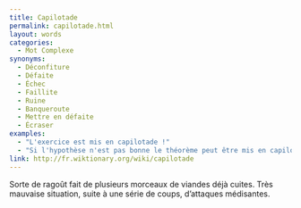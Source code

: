 ```yaml
---
title: Capilotade
permalink: capilotade.html
layout: words
categories:
  - Mot Complexe
synonyms:
  - Déconfiture
  - Défaite
  - Échec
  - Faillite
  - Ruine
  - Banqueroute
  - Mettre en défaite
  - Écraser
examples:
  - "L'exercice est mis en capilotade !"
  - "Si l'hypothèse n'est pas bonne le théorème peut être mis en capilotade."
link: http://fr.wiktionary.org/wiki/capilotade
---
```


Sorte de ragoût fait de plusieurs morceaux de viandes déjà cuites. 
Très mauvaise situation, suite à une série de coups, d’attaques médisantes. 
